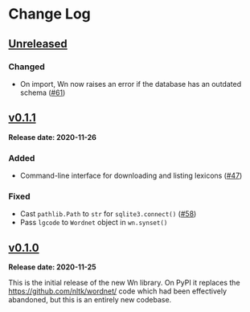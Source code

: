 # Change Log

## [Unreleased]

### Changed

* On import, Wn now raises an error if the database has an outdated
  schema ([#61])


## [v0.1.1]

**Release date: 2020-11-26**

### Added

* Command-line interface for downloading and listing lexicons ([#47])

### Fixed

* Cast `pathlib.Path` to `str` for `sqlite3.connect()` ([#58])
* Pass `lgcode` to `Wordnet` object in `wn.synset()`


## [v0.1.0]

**Release date: 2020-11-25**

This is the initial release of the new Wn library. On PyPI it replaces
the https://github.com/nltk/wordnet/ code which had been effectively
abandoned, but this is an entirely new codebase.

[v0.1.1]: ../../releases/tag/v0.1.1
[v0.1.0]: ../../releases/tag/v0.1.0
[unreleased]: ../../tree/main

[#47]: https://github.com/goodmami/wn/issues/47
[#58]: https://github.com/goodmami/wn/issues/58
[#61]: https://github.com/goodmami/wn/issues/61
